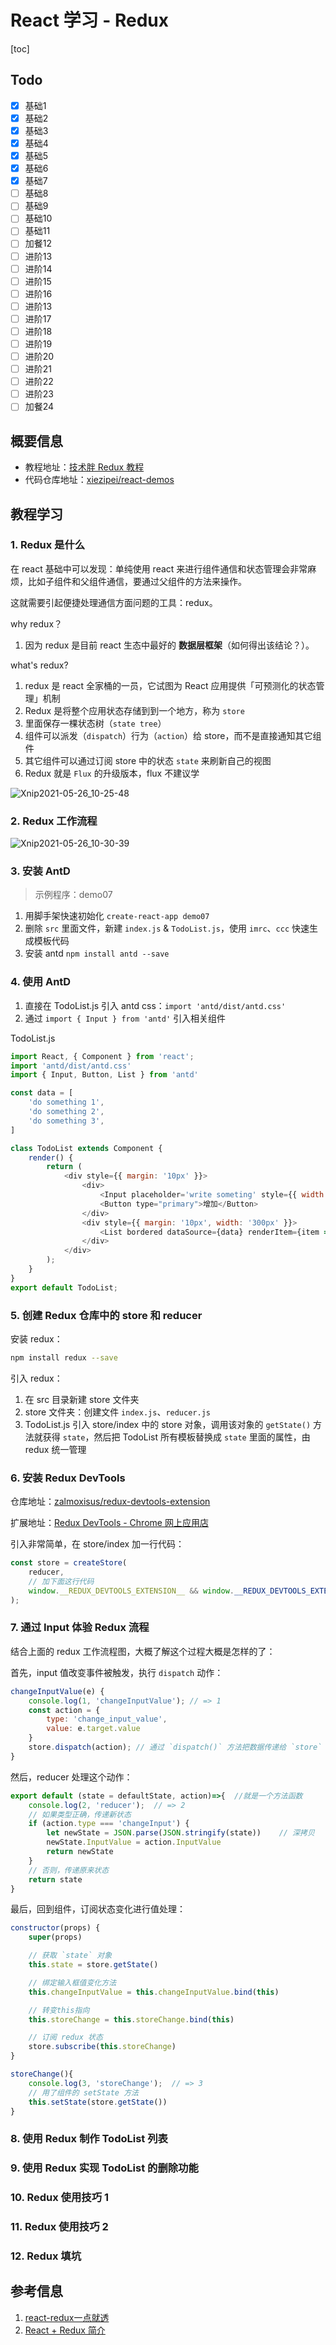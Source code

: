 # React 学习 - Redux

[toc]

## Todo

- [x] 基础1
- [x] 基础2
- [x] 基础3
- [x] 基础4
- [x] 基础5
- [x] 基础6
- [x] 基础7
- [ ] 基础8
- [ ] 基础9
- [ ] 基础10
- [ ] 基础11
- [ ] 加餐12
- [ ] 进阶13
- [ ] 进阶14
- [ ] 进阶15
- [ ] 进阶16
- [ ] 进阶13
- [ ] 进阶17
- [ ] 进阶18
- [ ] 进阶19
- [ ] 进阶20
- [ ] 进阶21
- [ ] 进阶22
- [ ] 进阶23
- [ ] 加餐24

## 概要信息

- 教程地址：[技术胖 Redux 教程](https://jspang.com/detailed?id=48#toc21)
- 代码仓库地址：[xiezipei/react\-demos](https://github.com/xiezipei/react-demos)

## 教程学习

### 1. Redux 是什么

在 react 基础中可以发现：单纯使用 react 来进行组件通信和状态管理会非常麻烦，比如子组件和父组件通信，要通过父组件的方法来操作。

这就需要引起便捷处理通信方面问题的工具：redux。

why redux？

1. 因为 redux 是目前 react 生态中最好的 **数据层框架**（如何得出该结论？）。

what's redux?

1. redux 是 react 全家桶的一员，它试图为 React 应用提供「可预测化的状态管理」机制
2. Redux 是将整个应用状态存储到到一个地方，称为 `store`
3. 里面保存一棵状态树（`state tree`）
4. 组件可以派发（`dispatch`）行为（`action`）给 store，而不是直接通知其它组件
5. 其它组件可以通过订阅 store 中的状态 `state` 来刷新自己的视图
6. Redux 就是 `Flux` 的升级版本，flux 不建议学

![Xnip2021-05-26_10-25-48](https://tva1.sinaimg.cn/large/008i3skNgy1gqvmbt2nnzj30b305mq35.jpg)

### 2. Redux 工作流程

![Xnip2021-05-26_10-30-39](https://tva1.sinaimg.cn/large/008i3skNgy1gqvmgjreglj30h50cy3zb.jpg)

### 3. 安装 AntD

> 示例程序：demo07

1. 用脚手架快速初始化 `create-react-app demo07`
2. 删除 `src` 里面文件，新建 `index.js` & `TodoList.js`，使用 `imrc`、`ccc` 快速生成模板代码
3. 安装 antd `npm install antd --save`

### 4. 使用 AntD

1. 直接在 TodoList.js 引入 antd css：`import 'antd/dist/antd.css'`
2. 通过 `import { Input } from 'antd'` 引入相关组件

TodoList.js

```js
import React, { Component } from 'react';
import 'antd/dist/antd.css'
import { Input, Button, List } from 'antd'

const data = [
    'do something 1',
    'do something 2',
    'do something 3',
]

class TodoList extends Component {
    render() {
        return (
            <div style={{ margin: '10px' }}>
                <div>
                    <Input placeholder='write someting' style={{ width: '250px', marginRight: '10px' }} />
                    <Button type="primary">增加</Button>
                </div>
                <div style={{ margin: '10px', width: '300px' }}>
                    <List bordered dataSource={data} renderItem={item => (<List.Item>{item}</List.Item>)} />
                </div>
            </div>
        );
    }
}
export default TodoList;
```

### 5. 创建 Redux 仓库中的 store 和 reducer

安装 redux：

```sh
npm install redux --save
```

引入 redux：

1. 在 src 目录新建 store 文件夹
2. store 文件夹：创建文件 `index.js`、`reducer.js`
3. TodoList.js 引入 store/index 中的 store 对象，调用该对象的 `getState()` 方法就获得 `state`，然后把 TodoList 所有模板替换成 `state` 里面的属性，由 redux 统一管理

### 6. 安装 Redux DevTools

仓库地址：[zalmoxisus/redux\-devtools\-extension](https://github.com/zalmoxisus/redux-devtools-extension)

扩展地址：[Redux DevTools \- Chrome 网上应用店](https://chrome.google.com/webstore/detail/redux-devtools/lmhkpmbekcpmknklioeibfkpmmfibljd/related?utm_source=chrome-ntp-icon)

引入非常简单，在 store/index 加一行代码：

```js
const store = createStore(
    reducer,
    // 加下面这行代码
    window.__REDUX_DEVTOOLS_EXTENSION__ && window.__REDUX_DEVTOOLS_EXTENSION__()
);
```

### 7. 通过 Input 体验 Redux 流程

结合上面的 redux 工作流程图，大概了解这个过程大概是怎样的了：

首先，input 值改变事件被触发，执行 `dispatch` 动作：

```js
changeInputValue(e) {
    console.log(1, 'changeInputValue'); // => 1
    const action = {
        type: 'change_input_value',
        value: e.target.value
    }
    store.dispatch(action); // 通过 `dispatch()` 方法把数据传递给 `store`
}
```

然后，reducer 处理这个动作：

```js
export default (state = defaultState, action)=>{  //就是一个方法函数
    console.log(2, 'reducer');  // => 2
    // 如果类型正确，传递新状态
    if (action.type === 'changeInput') {
        let newState = JSON.parse(JSON.stringify(state))    // 深拷贝
        newState.InputValue = action.InputValue
        return newState
    }
    // 否则，传递原来状态
    return state
}
```

最后，回到组件，订阅状态变化进行值处理：

```js
constructor(props) {
    super(props)

    // 获取 `state` 对象
    this.state = store.getState()

    // 绑定输入框值变化方法
    this.changeInputValue = this.changeInputValue.bind(this)

    // 转变this指向
    this.storeChange = this.storeChange.bind(this)

    // 订阅 redux 状态
    store.subscribe(this.storeChange)
}

storeChange(){
    console.log(3, 'storeChange');  // => 3
    // 用了组件的 setState 方法
    this.setState(store.getState())
}
```

### 8. 使用 Redux 制作 TodoList 列表

### 9. 使用 Redux 实现 TodoList 的删除功能

### 10. Redux 使用技巧 1

### 11. Redux 使用技巧 2

### 12. Redux 填坑

## 参考信息

1. [react\-redux一点就透](https://juejin.cn/post/6844903602926927880)
2. [React \+ Redux 简介](https://gohalo.me/post/react-redux-introduce.html)